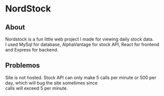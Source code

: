 # NordStock

## About

Nordstock is a fun little web project I made for viewing daily stock data.<br />
I used MySql for database, AlphaVantage for stock API, React for frontend and Express for backend.

## Problemos

Site is not hosted. Stock API can only make 5 calls per minute or 500 per day, which will bug the site sometimes since <br />
calls will exceed 5 per minute.

